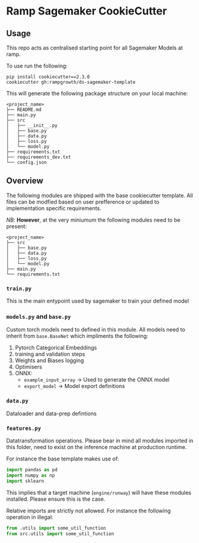 # Ramp Sagemaker CookieCutter

## Usage
This repo acts as centralised starting point for all Sagemaker Models at ramp. 

To use run the following:

```shell
pip install cookiecutter==2.3.0
cookiecutter gh:rampgrowth/ds-sagemaker-template
```

This will generate the following package structure on your local machine:
```
<project_name>
├── README.md
├── main.py
├── src
│   ├── __init__.py
│   ├── base.py
│   ├── data.py
│   ├── loss.py
│   └── model.py
├── requirements.txt
├── requirements_dev.txt
└── config.json
```
## Overview
The following modules are shipped with the base cookiecutter template.
All files can be modfied based on user prefference or updated to implementation specific requirements. 

*NB*: __However__, at the very miniumum the following modules need to be present:

```
<project_name>
├── src
│   ├── base.py
│   ├── data.py
│   ├── loss.py
│   └── model.py
├── main.py
└── requirements.txt
```

### `train.py`
This is the main entypoint used by sagemaker to train your defined model

### `models.py` and `base.py`
Custom torch models need to defined in this module. All models need to inherit from `base.BaseNet` which impliments the following:

1. Pytorch Categorical Embeddings
1. training and validation steps
1. Weights and Biases logging
1. Optimisers
1. ONNX: 
    * `example_input_array` -> Used to generate the ONNX model 
    * `export_model` -> Model export definitions

 ### `data.py`
 Dataloader and data-prep defintions

 ### `features.py`
Datatransformation operations. Please bear in mind all modules imported in this folder, need to exist on the inference machine at production runtime.

For instance the base template makes use of:
```python
import pandas as pd
import numpy as np
import sklearn
```

This implies that a target machine (`engine/runway`) will have these modules installed. Please ensure this is the case.

Relative imports are strictly not allowed. For instance the following operation in illegal:
```python
from .utils import some_util_function
from src.utils import some_util_function
```